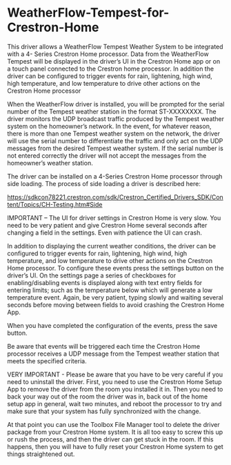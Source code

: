 # WeatherFlow-Tempest-for-Crestron-Home

This driver allows a WeatherFlow Tempest Weather System to be integrated with a 4-
Series Crestron Home processor. Data from the WeatherFlow Tempest will be displayed
in the driver’s UI in the Crestron Home app or on a touch panel connected to the Crestron
home processor. In addition the driver can be configured to trigger events for rain,
lightening, high wind, high temperature, and low temperature to drive other actions on
the Crestron Home processor

When the WeatherFlow driver is installed, you will be prompted for the serial number of
the Tempest weather station in the format ST-XXXXXXXX. The driver monitors the
UDP broadcast traffic produced by the Tempest weather system on the homeowner’s
network. In the event, for whatever reason, there is more than one Tempest weather
system on the network, the driver will use the serial number to differentiate the traffic and
only act on the UDP messages from the desired Tempest weather system. If the serial
number is not entered correctly the driver will not accept the messages from the
homeowner’s weather station.

The driver can be installed on a 4-Series Crestron Home processor through side loading.
The process of side loading a driver is described here:

https://sdkcon78221.crestron.com/sdk/Crestron_Certified_Drivers_SDK/Content/Topics/CH-Testing.htm#Side

IMPORTANT – The UI for driver settings in Crestron Home is very slow. You need to
be very patient and give Crestron Home several seconds after changing a field in the
settings. Even with patience the UI can crash.

In addition to displaying the current weather conditions, the driver can be configured to
trigger events for rain, lightening, high wind, high temperature, and low temperature to
drive other actions on the Crestron Home processor. To configure these events press the
settings button on the driver’s UI. On the settings page a series of checkboxes for
enabling/disabling events is displayed along with text entry fields for entering limits;
such as the temperature below which will generate a low temperature event. Again, be
very patient, typing slowly and waiting several seconds before moving between fields to
avoid crashing the Crestron Home App.

When you have completed the configuration of the events, press the save button. 

Be aware that events will be triggered each time the Crestron Home processor receives a
UDP message from the Tempest weather station that meets the specified criteria. 

VERY IMPORTANT - Please be aware that you have to be very careful if you need to uninstall
the driver.  First, you need to use the Crestron Home Setup App to remove the driver from 
the room you installed it in. Then you need to back your way out of the room the driver was 
in, back out of the home setup app in general, wait two minutes, and reboot the processor 
to try and make sure that your system has fully synchronized with the change.

At that point you can use the Toolbox File Manager tool to delete the driver package from your 
Crestron Home system. It is all too easy to screw this up or rush the process, and then the driver 
can get stuck in the room. If this happens, then you will have to fully reset your Crestron 
Home system to get things straightened out.

